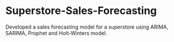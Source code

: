 # Superstore-Sales-Forecasting
Developed a sales forecasting model for a superstore using ARIMA, SARIMA, Prophet and Holt-Winters model.
